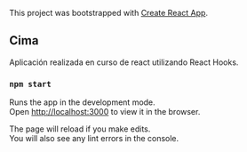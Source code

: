 This project was bootstrapped with [Create React App](https://github.com/facebook/create-react-app).

## Cima

Aplicación realizada en curso de react utilizando React Hooks.

### `npm start`

Runs the app in the development mode.<br />
Open [http://localhost:3000](http://localhost:3000) to view it in the browser.

The page will reload if you make edits.<br />
You will also see any lint errors in the console.
